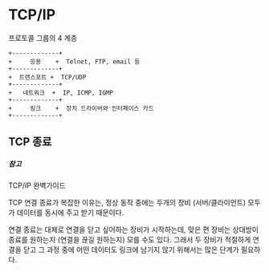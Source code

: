 # TCP/IP


프로토콜 그룹의 4 계층


```
+-------------+
+     응용    +  Telnet, FTP, email 등
+-------------+
+  트랜스포트 +  TCP/UDP
+-------------+
+   네트워크  +  IP, ICMP, IGMP
+-------------+
+     링크    +  장치 드라이버와 인터페이스 카드
+-------------+
```



## TCP 종료

##### 참고
TCP/IP 완벽가이드

TCP 연결 종료가 복잡한 이유는, 정상 동작 중에는 두개의 장비 (서버/클라이언트) 모두가 데이터를 동시에 주고 받기 때문이다.


연결 종료는 대체로 연결을 닫고 싶어하는 장비가 시작하는데, 맞은 편 장비는 상대방이 종료를 원하는지 (연결을 끊길 원하는지) 모를 수도 있다.
그래서 두 장비가 적절하게 연결을 닫고 그 과정 중에 어떤 데이터도 링크에 남기지 않기 위해서는 많은 단계가 필요하다.




